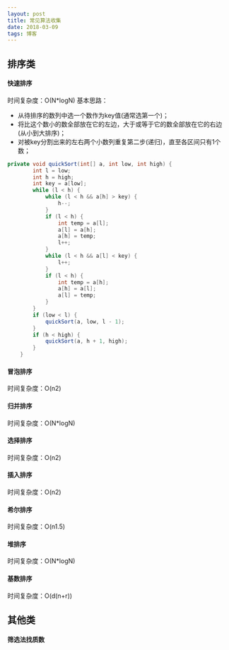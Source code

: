 ```yaml
---
layout: post
title: 常见算法收集
date: 2018-03-09
tags: 博客
---
```


## 排序类
#### 快速排序
时间复杂度：O(N*logN)
基本思路：
- 从待排序的数列中选一个数作为key值(通常选第一个)；
- 将比这个数小的数全部放在它的左边，大于或等于它的数全部放在它的右边(从小到大排序)；
- 对被key分割出来的左右两个小数列重复第二步(递归)，直至各区间只有1个数；

```java
private void quickSort(int[] a, int low, int high) {
		int l = low;
		int h = high;
		int key = a[low];
		while (l < h) {
			while (l < h && a[h] > key) {
				h--;
			}
			if (l < h) {
				int temp = a[l];
				a[l] = a[h];
				a[h] = temp;
				l++;
			}
			while (l < h && a[l] < key) {
				l++;
			}
			if (l < h) {
				int temp = a[h];
				a[h] = a[l];
				a[l] = temp;
			}
		}
		if (low < l) {
			quickSort(a, low, l - 1);
		}
		if (h < high) {
			quickSort(a, h + 1, high);
		}
	}
```

#### 冒泡排序
时间复杂度：O(n2)


#### 归并排序
时间复杂度：O(N*logN)


#### 选择排序
时间复杂度：O(n2)


#### 插入排序
时间复杂度：O(n2)


#### 希尔排序
时间复杂度：O(n1.5)


#### 堆排序
时间复杂度：O(N*logN)

#### 基数排序
时间复杂度：O(d(n+r))


## 其他类
#### 筛选法找质数


